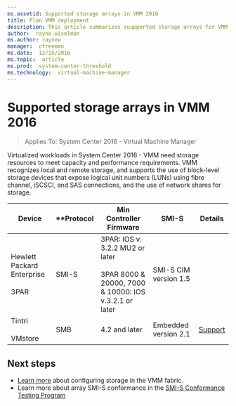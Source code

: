 ```yaml
---
ms.assetid: Supported storage arrays in VMM 2016
title: Plan VMM deployment
description: This article summarizes suupported storage arrays for VMM 2016
author:  rayne-wiselman
ms.author: raynew
manager:  cfreeman
ms.date:  12/15/2016
ms.topic:  article
ms.prod:  system-center-threshold
ms.technology:  virtual-machine-manager
---
```


# Supported storage arrays in VMM 2016

>Applies To: System Center 2016 - Virtual Machine Manager


 Virtualized workloads in System Center 2016 - VMM need storage resources to meet capacity and performance requirements. VMM recognizes local and remote storage, and supports the use of block-level storage devices that expose logical unit numbers (LUNs) using fibre channel, iSCSCI, and SAS connections, and the use of network shares for storage.



 **Device** | **Protocol | **Min Controller Firmware** | **SMI-S** | **Details**
 --- | --- | --- | --- | ---
 Hewlett Packard Enterprise<br/><br/> 3PAR | SMI-S | 3PAR: IOS v. 3.2.2 MU2 or later<br/><br/> 3PAR 8000 & 20000, 7000 & 10000: IOS v.3.2.1 or later | SMI-S CIM version 1.5 |
 Tintri<br/><br/> VMstore | SMB | 4.2 and later | Embedded version 2.1 | [Support](https://identity.tintri.com/login?relayState=https://support.tintri.com/)




 ## Next steps

 - [Learn more](../manage/manage-storage-add-device.md) about configuring storage in the VMM fabric.
 - Learn more about array SMI-S conformance in the [SMI-S Conformance Testing Program](http://www.snia.org/ctp/)
